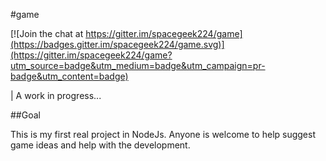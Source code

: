 #game

[![Join the chat at https://gitter.im/spacegeek224/game](https://badges.gitter.im/spacegeek224/game.svg)](https://gitter.im/spacegeek224/game?utm_source=badge&utm_medium=badge&utm_campaign=pr-badge&utm_content=badge)

| A work in progress...

##Goal

This is my first real project in NodeJs. Anyone is welcome to help suggest game ideas and help with the development.
